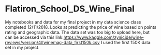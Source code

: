 # Flatiron_School_DS_Wine_Final
My notebooks and data for my final project in my data science class completed 12/11/2018. Looks at predicting the price of wine based on points rating and geographic data.
The data set was too big to upload here, but can be accessed via this link:https://www.kaggle.com/zynicide/wine-reviews/version/4#winemag-data_first150k.csv 
I used the first 150K data set in my project.
